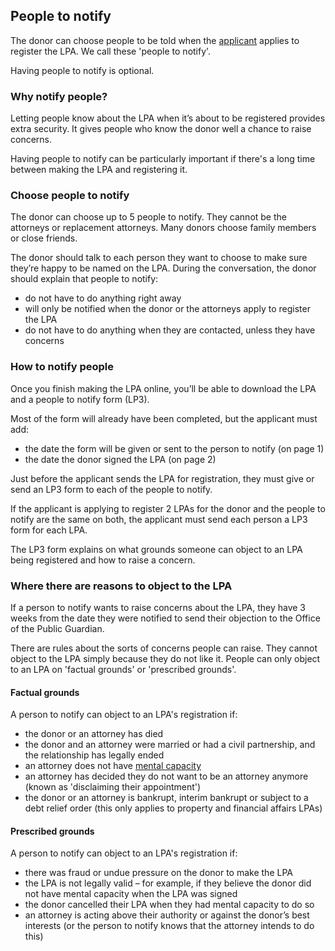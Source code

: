 ## People to notify

The donor can choose people to be told when the [applicant](/help/#topic-applicant) applies to register the LPA. We call these 'people to notify'.

Having people to notify is optional.

### Why notify people?

Letting people know about the LPA when it’s about to be registered provides extra security. It gives people who know the donor well a chance to raise concerns.

Having people to notify can be particularly important if there's a long time between making the LPA and registering it.

### Choose people to notify

The donor can choose up to 5 people to notify. They cannot be the attorneys or replacement attorneys. Many donors choose family members or close friends.

The donor should talk to each person they want to choose to make sure they’re happy to be named on the LPA. During the conversation, the donor should explain that people to notify:

* do not have to do anything right away
* will only be notified when the donor or the attorneys apply to register the LPA
* do not have to do anything when they are contacted, unless they have concerns

### How to notify people

Once you finish making the LPA online, you’ll be able to download the LPA and a people to notify form (LP3).

Most of the form will already have been completed, but the applicant must add:

* the date the form will be given or sent to the person to notify (on page 1)
* the date the donor signed the LPA (on page 2)

Just before the applicant sends the LPA for registration, they must give or send an LP3 form to each of the people to notify.

If the applicant is applying to register 2 LPAs for the donor and the people to notify are the same on both, the applicant must send each person a LP3 form for each LPA.

The LP3 form explains on what grounds someone can object to an LPA being registered and how to raise a concern.

### Where there are reasons to object to the LPA

If a person to notify wants to raise concerns about the LPA, they have 3 weeks from the date they were notified to send their objection to the Office of the Public Guardian.

There are rules about the sorts of concerns people can raise. They cannot object to the LPA simply because they do not like it. People can only object to an LPA on 'factual grounds' or 'prescribed grounds'.

#### Factual grounds

A person to notify can object to an LPA's registration if:

* the donor or an attorney has died
* the donor and an attorney were married or had a civil partnership, and the relationship has legally ended
* an attorney does not have [mental capacity](/help/#topic-mental-capacity)
* an attorney has decided they do not want to be an attorney anymore (known as 'disclaiming their appointment')
* the donor or an attorney is bankrupt, interim bankrupt or subject to a debt relief order (this only applies to property and financial affairs LPAs)

#### Prescribed grounds

A person to notify can object to an LPA's registration if:

* there was fraud or undue pressure on the donor to make the LPA
* the LPA is not legally valid – for example, if they believe the donor did not have mental capacity when the LPA was signed
* the donor cancelled their LPA when they had mental capacity to do so
* an attorney is acting above their authority or against the donor’s best interests (or the person to notify knows that the attorney intends to do this)

